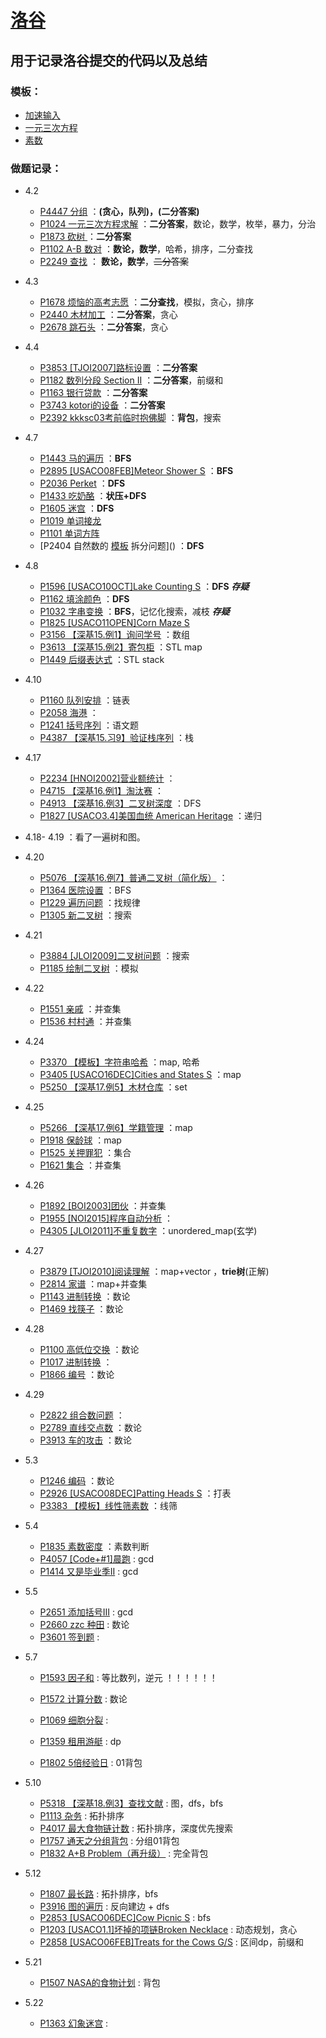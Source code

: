 # [**洛谷**](https://www.luogu.com.cn)
## 用于记录洛谷提交的代码以及总结

### 模板：

+ [加速输入]()
+ [一元三次方程]()
+ [素数]()



### 做题记录：

* 4.2
   * [P4447 分组](https://github.com/sunyz1028/luogucode/blob/master/2020.04.02/P4447%20%E5%88%86%E7%BB%84.md) ：**(贪心，队列)，(二分答案)**
   * [P1024 一元三次方程求解](https://www.luogu.com.cn/problem/P1024) ：**二分答案**，数论，数学，枚举，暴力，分治
   * [P1873 砍树 ](https://www.luogu.com.cn/problem/P1873) ：**二分答案**
   * [P1102 A-B 数对](https://www.luogu.com.cn/problem/P1102) ：**数论，数学**，哈希，排序，二分查找
   * [P2249 查找](https://www.luogu.com.cn/problem/P2249) ： **数论，数学**，~~二分答案~~
* 4.3
   * [P1678 烦恼的高考志愿](https://github.com/sunyz1028/luogucode/blob/master/2020.04.03/P1678%20%E7%83%A6%E6%81%BC%E7%9A%84%E9%AB%98%E8%80%83%E5%BF%97%E6%84%BF.md) ：**二分查找**，模拟，贪心，排序
   * [P2440 木材加工](https://github.com/sunyz1028/luogucode/blob/master/2020.04.03/P2440%20%E6%9C%A8%E6%9D%90%E5%8A%A0%E5%B7%A5.md) ：**二分答案**，贪心
   * [P2678 跳石头](https://github.com/sunyz1028/luogucode/blob/master/2020.04.03/P2678%20%E8%B7%B3%E7%9F%B3%E5%A4%B4.md) ：**二分答案**，贪心
* 4.4
  + [P3853 [TJOI2007]路标设置](https://github.com/sunyz1028/luogucode/blob/master/2020.04.04/P3853%20%5BTJOI2007%5D%E8%B7%AF%E6%A0%87%E8%AE%BE%E7%BD%AE.md) ：**二分答案**
  + [P1182 数列分段 Section II](https://github.com/sunyz1028/luogucode/blob/master/2020.04.04/P1182%20%E6%95%B0%E5%88%97%E5%88%86%E6%AE%B5%20Section%20II.md) ：**二分答案**，前缀和
  + [P1163 银行贷款](https://github.com/sunyz1028/luogucode/blob/master/2020.04.04/P1163%20%E9%93%B6%E8%A1%8C%E8%B4%B7%E6%AC%BE.md) ：**二分答案**
  + [P3743 kotori的设备](https://github.com/sunyz1028/luogucode/blob/master/2020.04.04/P3743%20kotori%E7%9A%84%E8%AE%BE%E5%A4%87.md) ：**二分答案**
  + [P2392 kkksc03考前临时抱佛脚]() ：**背包**，搜索
* 4.7
   * [P1443 马的遍历]() ：**BFS**
   * [P2895 [USACO08FEB]Meteor Shower S]() ：**BFS**
   * [P2036 Perket]() ：**DFS**
   * [P1433 吃奶酪]() ：**状压+DFS**
   * [P1605 迷宫]() ：**DFS**
   * [P1019 单词接龙]()
   * [P1101 单词方阵]()
   * [P2404 自然数的 [模板](模板) 拆分问题]() ：**DFS**
* 4.8
   * [P1596 [USACO10OCT]Lake Counting S]()  ：**DFS**    		 		***存疑***
   * [P1162 填涂颜色]() ：**DFS**
   * [P1032 字串变换]() ：**BFS**，记忆化搜索，减枝					***存疑***
   * [P1825 [USACO11OPEN]Corn Maze S]()
   * [P3156 【深基15.例1】询问学号]() ：数组
   * [P3613 【深基15.例2】寄包柜]() ：STL map
   * [P1449 后缀表达式]() ：STL stack
* 4.10
   * [P1160 队列安排]() ：链表
   * [P2058 海港]() ：
   * [P1241 括号序列]() ：语文题
   * [P4387 【深基15.习9】验证栈序列]() ：栈
* 4.17
   * [P2234 [HNOI2002]营业额统计]() ：
   * [P4715 【深基16.例1】淘汰赛]() ：
   * [P4913 【深基16.例3】二叉树深度]() ：DFS
   * [P1827 [USACO3.4]美国血统 American Heritage]() ：递归
* 4.18- 4.19 ：看了一遍树和图。
* 4.20
   * [P5076 【深基16.例7】普通二叉树（简化版）]() ：
   * [P1364 医院设置]() ：BFS
   * [P1229 遍历问题]() ：找规律
   * [P1305 新二叉树]() ：搜索
* 4.21
   * [P3884 [JLOI2009]二叉树问题]() ：搜索
   * [P1185 绘制二叉树]() ：模拟
* 4.22
   * [P1551 亲戚]() ：并查集
   * [P1536 村村通]() ：并查集
* 4.24
   * [P3370 【模板】字符串哈希]() ：map, 哈希
   * [P3405 [USACO16DEC]Cities and States S]() ：map
   * [P5250 【深基17.例5】木材仓库]() ：set
* 4.25
   * [P5266 【深基17.例6】学籍管理]() ：map
   * [P1918 保龄球]() ：map
   * [P1525 关押罪犯]() ：集合
   * [P1621 集合]() ：并查集
* 4.26
   * [P1892 [BOI2003]团伙]() ：并查集
   * [P1955 [NOI2015]程序自动分析]() ：
   * [P4305 [JLOI2011]不重复数字]() ：unordered_map(玄学)
* 4.27
   * [P3879 [TJOI2010]阅读理解]() ：map+vector ，**trie树**(正解)
   * [P2814 家谱]() ：map+并查集
   * [P1143 进制转换]() ：数论
   * [P1469 找筷子]() ：数论
* 4.28
   * [P1100 高低位交换]() ：数论
   * [P1017 进制转换]() ：
   * [P1866 编号]() ：数论
* 4.29
   * [P2822 组合数问题]() ：
   * [P2789 直线交点数]() ：数论
   * [P3913 车的攻击]() ：数论
* 5.3
   * [P1246 编码]() ：数论
   * [P2926 [USACO08DEC]Patting Heads S]() ：打表
   * [P3383 【模板】线性筛素数]() ：线筛
* 5.4
  * [P1835 素数密度]() ：素数判断
  * [P4057 [Code+#1]晨跑]() : gcd
  * [P1414 又是毕业季II]() : gcd
* 5.5
   * [P2651 添加括号III]() : gcd
   * [P2660 zzc 种田]() : 数论
   * [P3601 签到题]() : 
* 5.7

   * [P1593 因子和]() : 等比数列，逆元										！！！！！！

   * [P1572 计算分数]() : 数论
   * [P1069 细胞分裂]() : 
   * [P1359 租用游艇]() : dp
   * [P1802 5倍经验日]() : 01背包
* 5.10
   * [P5318 【深基18.例3】查找文献]() : 图，dfs，bfs
   * [P1113 杂务]() : 拓扑排序
   * [P4017 最大食物链计数]() : 拓扑排序，深度优先搜索
   * [P1757 通天之分组背包]() : 分组01背包
   * [P1832 A+B Problem（再升级）]() : 完全背包
* 5.12
   * [P1807 最长路]() : 拓扑排序，bfs
   * [P3916 图的遍历]() : 反向建边 + dfs
   * [P2853 [USACO06DEC]Cow Picnic S]() : bfs
   * [P1203 [USACO1.1]坏掉的项链Broken Necklace]() : 动态规划，贪心
   * [P2858 [USACO06FEB]Treats for the Cows G/S]() : 区间dp，前缀和
* 5.21
   
   * [P1507 NASA的食物计划]() : 背包
* 5.22
   
   * [P1363 幻象迷宫]() : 

